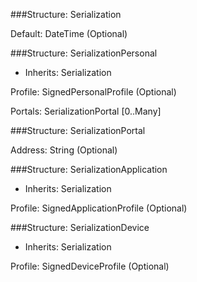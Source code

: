 ﻿

###Structure: Serialization


Default: DateTime (Optional)

###Structure: SerializationPersonal

* Inherits: Serialization


Profile: SignedPersonalProfile (Optional)

Portals: SerializationPortal [0..Many]

###Structure: SerializationPortal


Address: String (Optional)

###Structure: SerializationApplication

* Inherits: Serialization


Profile: SignedApplicationProfile (Optional)

###Structure: SerializationDevice

* Inherits: Serialization


Profile: SignedDeviceProfile (Optional)


